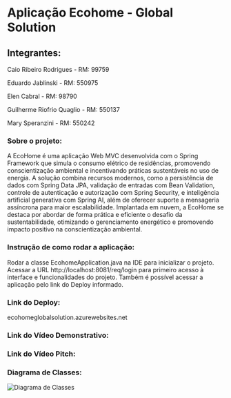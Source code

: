 <h1> Aplicação Ecohome - Global Solution </h1>

<h2>Integrantes:</h2>

<p>Caio Ribeiro Rodrigues - RM: 99759</p>
<p>Eduardo Jablinski - RM: 550975</p>
<p>Elen Cabral - RM: 98790</p>
<p>Guilherme Riofrio Quaglio - RM: 550137</p>
<p>Mary Speranzini - RM: 550242</p>

### **Sobre o projeto:**


A EcoHome é uma aplicação Web MVC desenvolvida com o Spring Framework que simula o consumo elétrico de residências, promovendo conscientização ambiental e incentivando práticas sustentáveis no uso de energia. A solução combina recursos modernos, como a persistência de dados com Spring Data JPA, validação de entradas com Bean Validation, controle de autenticação e autorização com Spring Security, e inteligência artificial generativa com Spring AI, além de oferecer suporte a mensageria assíncrona para maior escalabilidade. Implantada em nuvem, a EcoHome se destaca por abordar de forma prática e eficiente o desafio da sustentabilidade, otimizando o gerenciamento energético e promovendo impacto positivo na conscientização ambiental.


### **Instrução de como rodar a aplicação:**

Rodar a classe EcohomeApplication.java na IDE para inicializar o projeto.
Acessar a URL http://localhost:8081/req/login para primeiro acesso à interface e funcionalidades do projeto.
Também é possível acessar a aplicação pelo link do Deploy informado.

### **Link do Deploy:**
ecohomeglobalsolution.azurewebsites.net

### **Link do Vídeo Demonstrativo:**

### **Link do Vídeo Pitch:**

### **Diagrama de Classes:**
![Diagrama de Classes](https://github.com/user-attachments/assets/8bc0f91d-2730-4e5c-8b07-b7c2d345c9fa)
